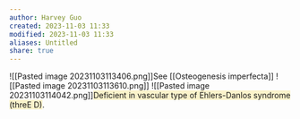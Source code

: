 ```yaml
---
author: Harvey Guo
created: 2023-11-03 11:33
modified: 2023-11-03 11:33
aliases: Untitled
share: true
---
```

![[Pasted image 20231103113406.png]]See [[Osteogenesis imperfecta]]
![[Pasted image 20231103113610.png]]
![[Pasted image 20231103114042.png]]<span style="background:rgba(240, 200, 0, 0.2)">Deficient in vascular type of Ehlers-Danlos syndrome (threE D)</span>.
